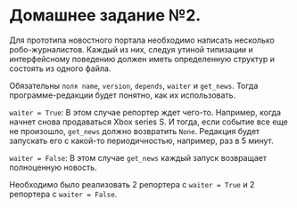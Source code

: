 # Домашнее задание №2.

Для прототипа новостного портала 
необходимо написать несколько робо-журналистов. 
Каждый из них, следуя утиной типизации и 
интерфейсному поведению должен иметь определенную структур
и состоять из одного файла.

Обязательны `поля name`, `version`, `depends`, `waiter`
и `get_news`.
Тогда программе-редакции будет понятно, как их использовать.

`waiter = True`: В этом случае репортер ждет чего-то. 
Например, когда начнет снова продаваться Xbox series S.
И тогда, если событие все еще не произошло, 
`get_news` должно возвратить `None`. 
Редакция будет запускать его с какой-то периодичностью,
например, раз в 5 минут.

`waiter = False`: В этом случае `get_news` каждый запуск
возвращает полноценную новость.

Необходимо было реализовать 2 репортера с `waiter = True` и 2
репортера с `waiter = False`.
